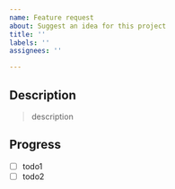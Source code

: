 ```yaml
---
name: Feature request
about: Suggest an idea for this project
title: ''
labels: ''
assignees: ''

---
```


## Description


> description

## Progress

-[ ] todo1
-[ ] todo2
